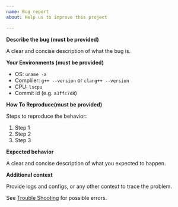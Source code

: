 ```yaml
---
name: Bug report	
about: Help us to improve this project

---
```


**Describe the bug (__must be provided__)**

A clear and concise description of what the bug is.

**Your Environments (__must be provided__)**

* OS: `uname -a`
* Compliler: `g++ --version` or `clang++ --version`
* CPU: `lscpu`
* Commit id (e.g. `a3ffc7d8`)

**How To Reproduce(__must be provided__)**

Steps to reproduce the behavior:

1. Step 1
2. Step 2
3. Step 3

**Expected behavior**

A clear and concise description of what you expected to happen.

**Additional context**

Provide logs and configs, or any other context to trace the problem.

See [Trouble Shooting](https://github.com/vesoft-inc/nebula/blob/master/docs/manual-EN/1.overview/2.quick-start/2.trouble-shooting.md) for possible errors.
